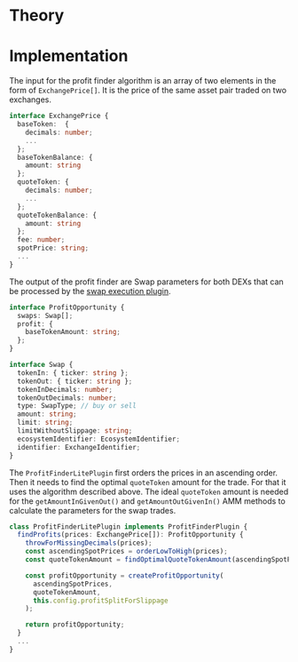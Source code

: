 # Theory


# Implementation

The input for the profit finder algorithm is an array of two elements in the form of `ExchangePrice[]`. It is the price of the same asset pair traded on two exchanges.

```typescript
interface ExchangePrice {
  baseToken:  {
    decimals: number;
    ...
  };
  baseTokenBalance: {
    amount: string
  };
  quoteToken: {
    decimals: number;
    ...
  };
  quoteTokenBalance: {
    amount: string
  };
  fee: number;
  spotPrice: string;
  ...
}
```

The output of the profit finder are Swap parameters for both DEXs that can be processed by the [swap execution plugin](../arbitrage-bot-swap-execution/).

```typescript
interface ProfitOpportunity {
  swaps: Swap[];
  profit: {
    baseTokenAmount: string;
  };
}

interface Swap {
  tokenIn: { ticker: string };
  tokenOut: { ticker: string };
  tokenInDecimals: number;
  tokenOutDecimals: number;
  type: SwapType; // buy or sell
  amount: string;
  limit: string;
  limitWithoutSlippage: string;
  ecosystemIdentifier: EcosystemIdentifier;
  identifier: ExchangeIdentifier;
}
```


The `ProfitFinderLitePlugin` first orders the prices in an ascending order. Then it needs to find the optimal `quoteToken` amount for the trade. For that it uses the algorithm described above. The ideal `quoteToken` amount is needed for the `getAmountInGivenOut()` and `getAmountOutGivenIn()` AMM methods to calculate the parameters for the swap trades.

```typescript
class ProfitFinderLitePlugin implements ProfitFinderPlugin {
  findProfits(prices: ExchangePrice[]): ProfitOpportunity {
    throwForMissingDecimals(prices);
    const ascendingSpotPrices = orderLowToHigh(prices);
    const quoteTokenAmount = findOptimalQuoteTokenAmount(ascendingSpotPrices);

    const profitOpportunity = createProfitOpportunity(
      ascendingSpotPrices,
      quoteTokenAmount,
      this.config.profitSplitForSlippage
    );

    return profitOpportunity;
  }
  ...
}
```
